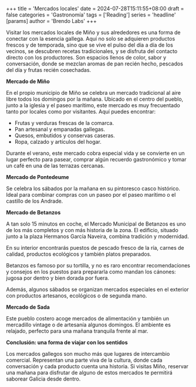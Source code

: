 +++
title = 'Mercados locales'
date = 2024-07-28T15:11:55+08:00
draft = false
categories = 'Gastronomía'
tags = ['Reading']
series = 'headline'
[params]
  author = 'Brendo Labs'
+++

Visitar los mercados locales de Miño y sus alrededores es una forma de conectar con la esencia gallega. Aquí no solo se adquieren productos frescos y de temporada, sino que se vive el pulso del día a día de los vecinos, se descubren recetas tradicionales, y se disfruta del contacto directo con los productores. Son espacios llenos de color, sabor y conversación, donde se mezclan aromas de pan recién hecho, pescados del día y frutas recién cosechadas.

<!--more-->

<b>Mercado de Miño</b>

En el propio municipio de Miño se celebra un mercado tradicional al aire libre todos los domingos por la mañana. Ubicado en el centro del pueblo, junto a la iglesia y el paseo marítimo, este mercado es muy frecuentado tanto por locales como por visitantes. Aquí puedes encontrar:
- Frutas y verduras frescas de la comarca.
- Pan artesanal y empanadas gallegas.
- Quesos, embutidos y conservas caseras.
- Ropa, calzado y artículos del hogar.

Durante el verano, este mercado cobra especial vida y se convierte en un lugar perfecto para pasear, comprar algún recuerdo gastronómico y tomar un café en una de las terrazas cercanas.


<b>Mercado de Pontedeume</b>

Se celebra los sábados por la mañana en su pintoresco casco histórico. Ideal para combinar compras con un paseo por el paseo marítimo o el castillo de los Andrade.


<b>Mercado de Betanzos</b>

A tan solo 15 minutos en coche, el Mercado Municipal de Betanzos es uno de los más completos y con más historia de la zona. El edificio, situado junto a la plaza Hermanos García Naveira, combina tradición y modernidad.

En su interior encontrarás puestos de pescado fresco de la ría, carnes de calidad, productos ecológicos y también platos preparados.

Betanzos es famoso por su tortilla, y no es raro encontrar recomendaciones y consejos en los puestos para prepararla como mandan los cánones: jugosa por dentro y bien dorada por fuera.

Además, algunos sábados se organizan mercados especiales en el exterior con productos artesanos, ecológicos o de segunda mano.


<b>Mercado de Sada</b>

Este pueblo costero acoge mercados de alimentación y también un mercadillo vintage o de artesanía algunos domingos. El ambiente es relajado, perfecto para una mañana tranquila frente al mar.


<b>Conclusión: una forma de viajar con los sentidos</b>

Los mercados gallegos son mucho más que lugares de intercambio comercial. Representan una parte viva de la cultura, donde cada conversación y cada producto cuenta una historia. Si visitas Miño, reservar una mañana para disfrutar de alguno de estos mercados te permitirá saborear Galicia desde dentro.